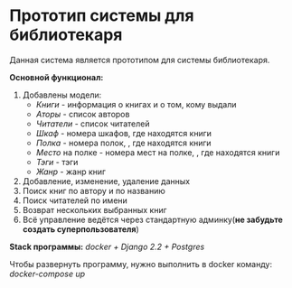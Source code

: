 Прототип системы для библиотекаря
===
Данная система является прототипом для системы библиотекаря. 

**Основной функционал:**
1. Добавлены модели: 
    - _Книги_ - информация о книгах и о том, кому выдали
    - _Аторы_ - список авторов
    - _Читатели_ - список читателей
    - _Шкаф_ - номера шкафов, где находятся книги
    - _Полка_ - номера полок, , где находятся книги
    - _Место_ на полке - номера мест на полке, , где находятся книги
    - _Тэги_ - тэги
    - _Жанр_ - жанр книг
2. Добавление, изменение, удаление данных
3. Поиск книг по автору и по названию
4. Поиск читателей по имени
5. Возврат нескольких выбранных книг
6. Всё управление ведётся через стандартную админку(**не забудьте создать суперпользователя**)

**Stack программы:** _docker + Django 2.2 + Postgres_

Чтобы развернуть программу, нужно выполнить в docker команду:
_docker-compose up_